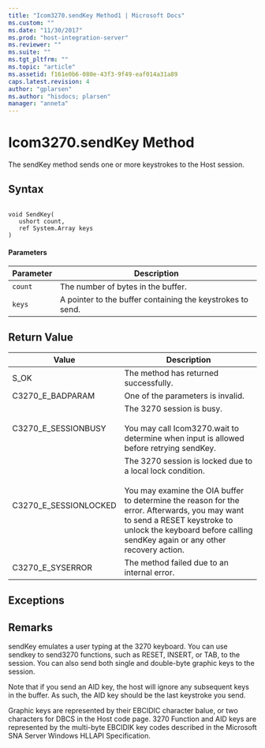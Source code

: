 ```yaml
---
title: "Icom3270.sendKey Method1 | Microsoft Docs"
ms.custom: ""
ms.date: "11/30/2017"
ms.prod: "host-integration-server"
ms.reviewer: ""
ms.suite: ""
ms.tgt_pltfrm: ""
ms.topic: "article"
ms.assetid: f161e0b6-080e-43f3-9f49-eaf014a31a89
caps.latest.revision: 4
author: "gplarsen"
ms.author: "hisdocs; plarsen"
manager: "anneta"
---
```

# Icom3270.sendKey Method
The sendKey method sends one or more keystrokes to the Host session.  
  
## Syntax  
  
```  
  
void SendKey(  
   ushort count,  
   ref System.Array keys  
)  
```  
  
#### Parameters  
  
|Parameter|Description|  
|---------------|-----------------|  
|`count`|The number of bytes in the buffer.|  
|`keys`|A pointer to the buffer containing the keystrokes to send.|  
  
## Return Value  
  
|Value|Description|  
|-----------|-----------------|  
|S_OK|The method has returned successfully.|  
|C3270_E_BADPARAM|One of the parameters is invalid.|  
|C3270_E_SESSIONBUSY|The 3270 session is busy.<br /><br /> You may call Icom3270.wait to determine when input is allowed before retrying sendKey.|  
|C3270_E_SESSIONLOCKED|The 3270 session is locked due to a local lock condition.<br /><br /> You may examine the OIA buffer to determine the reason for the error. Afterwards, you may want to send a RESET keystroke to unlock the keyboard before calling sendKey again or any other recovery action.|  
|C3270_E_SYSERROR|The method failed due to an internal error.|  
  
## Exceptions  
  
## Remarks  
 sendKey emulates a user typing at the 3270 keyboard. You can use sendkey to send3270 functions, such as RESET, INSERT, or TAB, to the session. You can also send both single and double-byte graphic keys to the session.  
  
 Note that if you send an AID key, the host will ignore any subsequent keys in the buffer. As such, the AID key should be the last keystroke you send.  
  
 Graphic keys are represented by their EBCIDIC character balue, or two characters for DBCS in the Host code page. 3270 Function and AID keys are represented by the multi-byte EBCIDIK key codes described in the Microsoft SNA Server Windows HLLAPI Specification.
